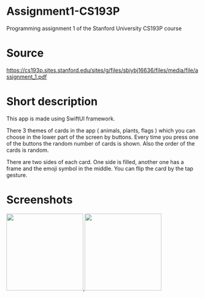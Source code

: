 # Assignment1-CS193P
Programming assignment 1 of the Stanford University CS193P course
# Source
https://cs193p.sites.stanford.edu/sites/g/files/sbiybj16636/files/media/file/assignment_1.pdf
# Short description
This app is made using SwiftUI framework.

There 3 themes of cards in the app ( animals, plants, flags ) which you can choose in the lower part of the screen by buttons. Every time you press one of the buttons the random number of cards is shown. Also the order of the cards is random.

There are two sides of each card. One side is filled, another one has a frame and the emoji symbol in the middle.
You can flip the card by the tap gesture. 

# Screenshots
<img src="https://user-images.githubusercontent.com/53599412/126898318-d6af5be1-6ec3-4ce2-8273-57e49e0bfddb.png" width="200" />,<img src="https://user-images.githubusercontent.com/53599412/126898320-0c369696-2cd7-467a-b6fa-9db1238ca13a.png" width="200" />

